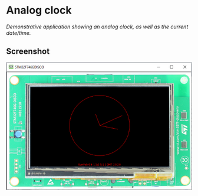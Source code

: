 # Analog clock

_Demonstrative application showing an analog clock, as well as the current date/time._

## Screenshot
![Screenshot](./Screenshot.png)